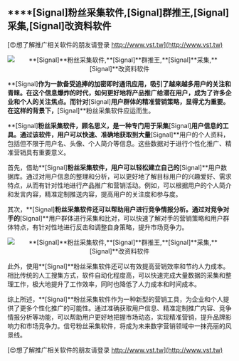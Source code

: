 ## ****[Signal]**粉丝采集软件,**[Signal]**群推王,**[Signal]**采集,**[Signal]**改资料软件**

[😍想了解推广相关软件的朋友请登录 http://www.vst.tw](http://www.vst.tw)

 <center><img src="https://vst.tw/MP4/tuiguang/png/5.png" alt="**[Signal]**粉丝采集软件,**[Signal]**群推王,**[Signal]**采集,**[Signal]**改资料软件"></center>

**[Signal]**作为一款备受追捧的加密即时通讯应用，吸引了越来越多用户的关注和青睐。在这个信息爆炸的时代，如何更好地将产品推广给潜在用户，成为了许多企业和个人的关注焦点。而针对**[Signal]**用户群体的精准营销策略，显得尤为重要。在这样的背景下，**[Signal]**粉丝采集软件应运而生。

**[Signal]**粉丝采集软件，顾名思义，是一种专门用于采集**[Signal]**用户信息的工具。通过该软件，用户可以快速、准确地获取到大量**[Signal]**用户的个人资料，包括但不限于用户名、头像、个人简介等信息。这些数据对于进行个性化推广、精准营销具有重要意义。

首先，借助**[Signal]**粉丝采集软件，用户可以轻松建立自己的**[Signal]**用户数据库。通过对用户信息的整理和分析，可以更好地了解目标用户的兴趣爱好、需求特点，从而有针对性地进行产品推广和营销活动。例如，可以根据用户的个人简介和发言内容，精准定制推送内容，提高用户的关注度和参与度。

其次，**[Signal]**粉丝采集软件还可以帮助用户进行竞争情报分析。通过对竞争对手的**[Signal]**用户群体进行采集和比对，可以快速了解对手的营销策略和用户群体特点，有针对性地进行反击和调整自身策略，提升市场竞争力。

 <center><img src="https://vst.tw/MP4/tuiguang/png/8.png" alt="**[Signal]**粉丝采集软件,**[Signal]**群推王,**[Signal]**采集,**[Signal]**改资料软件"></center>

此外，使用**[Signal]**粉丝采集软件还可以有效提高营销效率和节约人力成本。相比传统的人工搜集方式，软件自动化程度高，可以快速完成大量数据的采集和整理工作，极大地提升了工作效率，同时也降低了人力成本和时间成本。

综上所述，**[Signal]**粉丝采集软件作为一种新型的营销工具，为企业和个人提供了更多个性化推广的可能性。通过准确获取用户信息、精准定制推广内容、竞争情报分析等功能，可以帮助用户更好地把握市场动态，实现精准营销，提升品牌影响力和市场竞争力。信号粉丝采集软件，将成为未来数字营销领域中一抹亮丽的风景线。

[😍想了解推广相关软件的朋友请登录 http://www.vst.tw](http://www.vst.tw)



